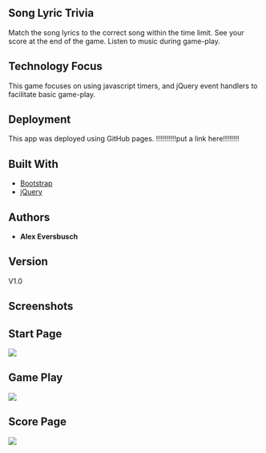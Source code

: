 ## Song Lyric Trivia

Match the song lyrics to the correct song within the time limit. See your score at the end of the game. Listen to music during game-play.  

## Technology Focus

This game focuses on using javascript timers, and jQuery event handlers to facilitate basic game-play. 

## Deployment

This app was deployed using GitHub pages.
!!!!!!!!!!put a link here!!!!!!!!

## Built With

* [Bootstrap](https://getbootstrap.com/docs/4.3/getting-started/introduction/)
* [jQuery](https://api.jquery.com/)

## Authors

* **Alex Eversbusch** 

## Version

V1.0

## Screenshots
## Start Page
![](./assets/images/start.jpg)
## Game Play
![](./assets/images/game.jpg)
## Score Page
![](./assets/images/score.jpg)

